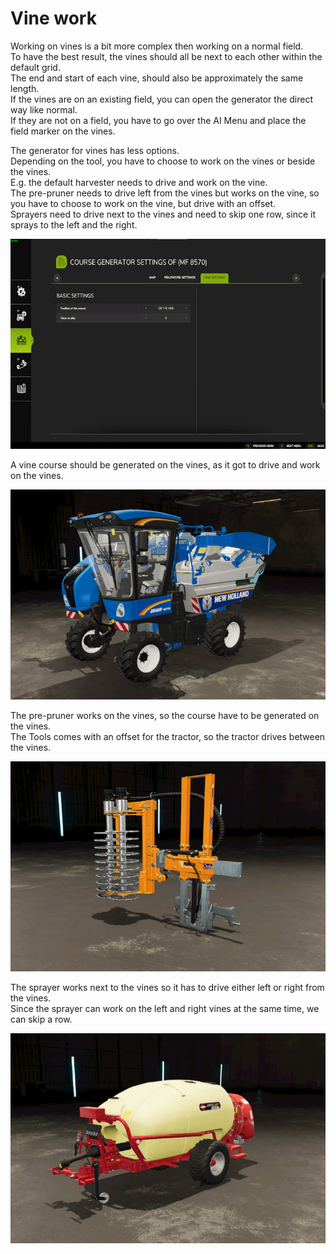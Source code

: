 # Vine work

  
Working on vines is a bit more complex then working on a normal field.  
To have the best result, the vines should all be next to each other within the default grid.  
The end and start of each vine, should also be approximately the same length.  
If the vines are on an existing field, you can open the generator the direct way like normal.  
If they are not on a field, you have to go over the AI Menu and place the field marker on the vines.  


  
The generator for vines has less options.  
Depending on the tool, you have to choose to work on the vines or beside the vines.  
E.g. the default harvester needs to drive and work on the vine.  
     The pre-pruner needs to drive left from the vines but works on the vine, so you have to choose to work on the vine, but drive with an offset.  
     Sprayers need to drive next to the vines and need to skip one row, since it sprays to the left and the right.  


![Image](../assets/images/vineworkgen_0_0_765_510.png)

  
A vine course should be generated on the vines, as it got to drive and work on the vines.  


![Image](../assets/images/vineworkharvest_0_0_765_510.png)

  
The pre-pruner works on the vines, so the course have to be generated on the vines.  
The Tools comes with an offset for the tractor, so the tractor drives between the vines.  


![Image](../assets/images/vineworkpruner_0_0_765_510.png)

  
The sprayer works next to the vines so it has to drive either left or right from the vines.  
Since the sprayer can work on the left and right vines at the same time, we can skip a row.  


![Image](../assets/images/vineworkspray_0_0_765_510.png)

